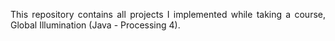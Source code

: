 <p align="justify">This repository contains all projects I implemented while taking a course, Global Illumination (Java - Processing 4).</p>

<p align="justify"></p><p align="justify"></p>
